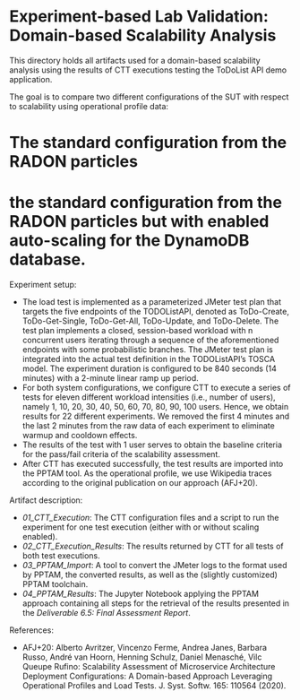 # Experiment-based Lab Validation: Domain-based Scalability Analysis

This directory holds all artifacts used for a domain-based scalability analysis using the results of CTT executions testing the ToDoList API demo application.

The goal is to compare two different configurations of the SUT with respect to scalability using operational profile data:
# The standard configuration from the RADON particles
# the standard configuration from the RADON particles but with enabled auto-scaling for the DynamoDB database.

Experiment setup: 
- The load test is implemented as a parameterized JMeter test plan that targets the five endpoints of the TODOListAPI, denoted as ToDo-Create, ToDo-Get-Single, ToDo-Get-All, ToDo-Update, and ToDo-Delete. The test plan implements a closed, session-based workload with n concurrent users iterating through a sequence of the aforementioned endpoints with some probabilistic branches. The JMeter test plan is integrated into the actual test definition in the TODOListAPI’s TOSCA model. The experiment duration is configured to be 840 seconds (14 minutes) with a 2-minute linear ramp up period.
- For both system configurations, we configure CTT to execute a series of tests for eleven different workload intensities (i.e., number of users), namely 1, 10, 20, 30, 40, 50, 60, 70, 80, 90, 100 users. Hence, we obtain results for 22 different experiments. We removed the first 4 minutes and the last 2 minutes from the raw data of each experiment to eliminate warmup and cooldown effects.
- The results of the test with 1 user serves to obtain the baseline criteria for the pass/fail criteria of the scalability assessment. 
- After CTT has executed successfully, the test results are imported into the PPTAM tool. As the operational profile, we use Wikipedia traces according to the original publication on our approach (AFJ+20).

Artifact description:
* *01_CTT_Execution*: The CTT configuration files and a script to run the experiment for one test execution (either with or without scaling enabled).
* *02_CTT_Execution_Results*: The results returned by CTT for all tests of both test executions.
* *03_PPTAM_Import*: A tool to convert the JMeter logs to the format used by PPTAM, the converted results, as well as the (slightly customized) PPTAM toolchain.
* *04_PPTAM_Results*: The Jupyter Notebook applying the PPTAM approach containing all steps for the retrieval of the results presented in the *Deliverable 6.5: Final Assessment Report*.

References:
* AFJ+20: Alberto Avritzer, Vincenzo Ferme, Andrea Janes, Barbara Russo, André van Hoorn, Henning Schulz, Daniel Menasché, Vilc Queupe Rufino: Scalability Assessment of Microservice Architecture Deployment Configurations: A Domain-based Approach Leveraging Operational Profiles and Load Tests. J. Syst. Softw. 165: 110564 (2020).

